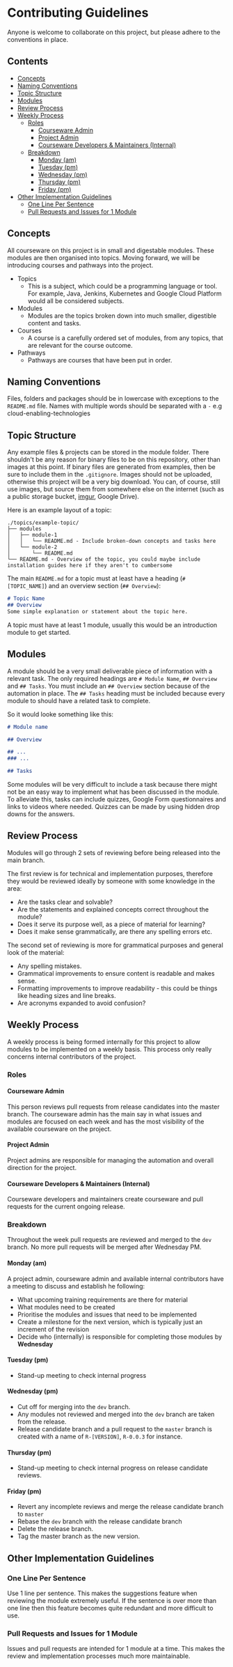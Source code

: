 # Contributing Guidelines
Anyone is welcome to collaborate on this project, but please adhere to the conventions in place.
<!--TOC_START-->
## Contents
- [Concepts](#concepts)
- [Naming Conventions](#naming-conventions)
- [Topic Structure](#topic-structure)
- [Modules](#modules)
- [Review Process](#review-process)
- [Weekly Process](#weekly-process)
	- [Roles](#roles)
		- [Courseware Admin](#courseware-admin)
		- [Project Admin](#project-admin)
		- [Courseware Developers & Maintainers (Internal)](#courseware-developers--maintainers-internal)
	- [Breakdown](#breakdown)
		- [Monday (am)](#monday-am)
		- [Tuesday (pm)](#tuesday-pm)
		- [Wednesday (pm)](#wednesday-pm)
		- [Thursday (pm)](#thursday-pm)
		- [Friday (pm)](#friday-pm)
- [Other Implementation Guidelines](#other-implementation-guidelines)
	- [One Line Per Sentence](#one-line-per-sentence)
	- [Pull Requests and Issues for 1 Module](#pull-requests-and-issues-for-1-module)

<!--TOC_END-->
## Concepts
All courseware on this project is in small and digestable modules.
These modules are then organised into topics.
Moving forward, we will be introducing courses and pathways into the project.
- Topics
    - This is a subject, which could be a programming language or tool. For example, Java, Jenkins, Kubernetes and Google Cloud Platform would all be considered subjects.
- Modules
    - Modules are the topics broken down into much smaller, digestible content and tasks.
- Courses
    - A course is a carefully ordered set of modules, from any topics, that are relevant for the course outcome.
- Pathways
    - Pathways are courses that have been put in order.
## Naming Conventions
Files, folders and packages should be in lowercase with exceptions to the `README.md` file.
Names with multiple words should be separated with a `-` e.g cloud-enabling-technologies
## Topic Structure
Any example files & projects can be stored in the module folder.
There shouldn't be any reason for binary files to be on this repository, other than images at this point.
If binary files are generated from examples, then be sure to include them in the `.gitignore`.
Images should not be uploaded, otherwise this project will be a very big download.
You can, of course, still use images, but source them from somewhere else on the internet (such as a public storage bucket, [imgur](https://imgur.com), Google Drive).


Here is an example layout of a topic:
```text
./topics/example-topic/
├── modules
│   ├── module-1
│   │   └── README.md - Include broken-down concepts and tasks here
│   └── module-2
│       └── README.md
└── README.md - Overview of the topic, you could maybe include installation guides here if they aren't to cumbersome
```
The main `README.md` for a topic must at least have a heading (`# [TOPIC_NAME]`) and an overview section (`## Overview`):
```markdown
# Topic Name
## Overview
Some simple explanation or statement about the topic here.
```
A topic must have at least 1 module, usually this would be an introduction module to get started.
## Modules
A module should be a very small deliverable piece of information with a relevant task.
The only required headings are `# Module Name`, `## Overview` and `## Tasks`.
You must include an `## Overview` section because of the automation in place.
The `## Tasks` heading must be included because every module to should have a related task to complete.

So it would looke something like this:
```markdown
# Module name

## Overview

## ...
### ...

## Tasks
```

Some modules will be very difficult to include a task because there might not be an easy way to implement what has been discussed in the module.
To alleviate this, tasks can include quizzes, Google Form questionnaires and links to videos where needed.
Quizzes can be made by using hidden drop downs for the answers.

## Review Process
Modules will go through 2 sets of reviewing before being released into the main branch.

The first review is for technical and implementation purposes, therefore they would be reviewed ideally by someone with some knowledge in the area:
- Are the tasks clear and solvable?
- Are the statements and explained concepts correct throughout the module?
- Does it serve its purpose well, as a piece of material for learning?
- Does it make sense grammatically, are there any spelling errors etc.

The second set of reviewing is more for grammatical purposes and general look of the material:
- Any spelling mistakes.
- Grammatical improvements to ensure content is readable and makes sense.
- Formatting improvements to improve readability - this could be things like heading sizes and line breaks.
- Are acronyms expanded to avoid confusion?

## Weekly Process
A weekly process is being formed internally for this project to allow modules to be implemented on a weekly basis.
This process only really concerns internal contributors of the project.

### Roles
#### Courseware Admin
This person reviews pull requests from release candidates into the master branch.
The courseware admin has the main say in what issues and modules are focused on each week and has the most visibility of the available courseware on the project.
#### Project Admin
Project admins are responsible for managing the automation and overall direction for the project.
#### Courseware Developers & Maintainers (Internal)
Courseware developers and maintainers create courseware and pull requests for the current ongoing release.
### Breakdown
Throughout the week pull requests are reviewed and merged to the `dev` branch. No more pull requests will be merged after Wednesday PM.
#### Monday (am)
A project admin, courseware admin and available internal contributors have a meeting to discuss and establish he following:
- What upcoming training requirements are there for material
- What modules need to be created
- Prioritise the modules and issues that need to be implemented
- Create a milestone for the next version, which is typically just an increment of the revision
- Decide who (internally) is responsible for completing those modules by **Wednesday**
#### Tuesday (pm)
- Stand-up meeting to check internal progress
#### Wednesday (pm)
- Cut off for merging into the `dev` branch.
- Any modules not reviewed and merged into the `dev` branch are taken from the release.
- Release candidate branch and a pull request to the `master` branch is created with a name of `R-[VERSION]`, `R-0.0.3` for instance.
#### Thursday (pm)
- Stand-up meeting to check internal progress on release candidate reviews.
#### Friday (pm)
- Revert any incomplete reviews and merge the release candidate branch to `master`
- Rebase the `dev` branch with the release candidate branch
- Delete the release branch.
- Tag the master branch as the new version.
## Other Implementation Guidelines
### One Line Per Sentence 
Use 1 line per sentence.
This makes the suggestions feature when reviewing the module extremely useful.
If the sentence is over more than one line then this feature becomes quite redundant and more difficult to use.
### Pull Requests and Issues for 1 Module
Issues and pull requests are intended for 1 module at a time.
This makes the review and implementation processes much more maintainable.
